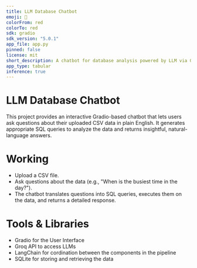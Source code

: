 ```yaml
---
title: LLM Database Chatbot
emoji: 🏃
colorFrom: red
colorTo: red
sdk: gradio
sdk_version: "5.0.1"
app_file: app.py
pinned: false
license: mit
short_description: A chatbot for database analysis powered by LLM via Groq API.
app_type: tabular
inference: true
---
```


# LLM Database Chatbot

This project provides an interactive Gradio-based chatbot that lets users ask questions about their uploaded CSV data in plain English. It generates appropriate SQL queries to analyze the data and returns insightful, natural-language answers.

# Working
- Upload a CSV file.
- Ask questions about the data (e.g., "When is the busiest time in the day?").
- The chatbot translates questions into SQL queries, executes them on the data, and returns a detailed response.

# Tools & Libraries 
- Gradio for the User Interface
- Groq API to access LLMs
- LangChain for cordination between the components in the pipeline
- SQLite for storing and retrieving the data
